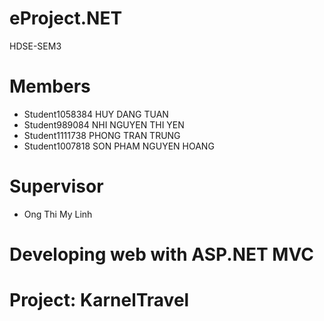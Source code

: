 # eProject.NET
HDSE-SEM3
# Members
   - Student1058384 HUY DANG TUAN
   - Student989084 NHI NGUYEN THI YEN
   - Student1111738 PHONG TRAN TRUNG
   - Student1007818 SON PHAM NGUYEN HOANG
# Supervisor
   - Ong Thi My Linh
# Developing web with ASP.NET MVC 
# Project: KarnelTravel
